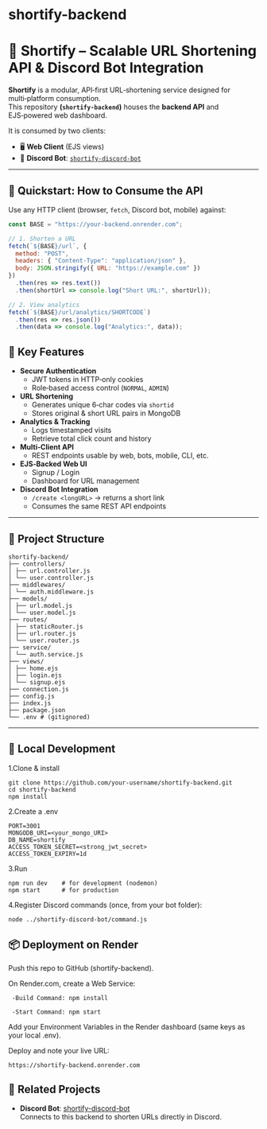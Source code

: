 # shortify-backend

# 🔗 Shortify – Scalable URL Shortening API & Discord Bot Integration

**Shortify** is a modular, API‑first URL‑shortening service designed for multi‑platform consumption.  
This repository **(`shortify-backend`)** houses the **backend API** and EJS‑powered web dashboard.  

It is consumed by two clients:

- 🖥️ **Web Client** (EJS views)  
- 🤖 **Discord Bot**: [`shortify-discord-bot`](https://github.com/your-username/shortify-discord-bot)  

---

## 🔌 Quickstart: How to Consume the API

Use any HTTP client (browser, `fetch`, Discord bot, mobile) against:

```js
const BASE = "https://your-backend.onrender.com";

// 1. Shorten a URL
fetch(`${BASE}/url`, {
  method: "POST",
  headers: { "Content-Type": "application/json" },
  body: JSON.stringify({ URL: "https://example.com" })
})
  .then(res => res.text())
  .then(shortUrl => console.log("Short URL:", shortUrl));

// 2. View analytics
fetch(`${BASE}/url/analytics/SHORTCODE`)
  .then(res => res.json())
  .then(data => console.log("Analytics:", data));
```

## 🚀 Key Features

- **Secure Authentication**  
  - JWT tokens in HTTP‑only cookies  
  - Role‑based access control (`NORMAL`, `ADMIN`)
- **URL Shortening**  
  - Generates unique 6‑char codes via `shortid`  
  - Stores original & short URL pairs in MongoDB
- **Analytics & Tracking**  
  - Logs timestamped visits  
  - Retrieve total click count and history
- **Multi‑Client API**  
  - REST endpoints usable by web, bots, mobile, CLI, etc.
- **EJS‑Backed Web UI**  
  - Signup / Login  
  - Dashboard for URL management
- **Discord Bot Integration**  
  - `/create <longURL>` → returns a short link  
  - Consumes the same REST API endpoints

---

## 📁 Project Structure
```
shortify-backend/
├── controllers/
│ ├── url.controller.js
│ └── user.controller.js
├── middlewares/
│ └── auth.middleware.js
├── models/
│ ├── url.model.js
│ └── user.model.js
├── routes/
│ ├── staticRouter.js
│ ├── url.router.js
│ └── user.router.js
├── service/
│ └── auth.service.js
├── views/
│ ├── home.ejs
│ ├── login.ejs
│ └── signup.ejs
├── connection.js
├── config.js
├── index.js
├── package.json
└── .env # (gitignored)
```





---

## 🔧 Local Development

1.Clone & install
```
git clone https://github.com/your-username/shortify-backend.git
cd shortify-backend
npm install
```

2.Create a .env
```
PORT=3001
MONGODB_URI=<your_mongo_URI>
DB_NAME=shortify
ACCESS_TOKEN_SECRET=<strong_jwt_secret>
ACCESS_TOKEN_EXPIRY=1d
```

3.Run
```
npm run dev    # for development (nodemon)
npm start      # for production
```

4.Register Discord commands (once, from your bot folder):
```
node ../shortify-discord-bot/command.js
```

## 📦 Deployment on Render
Push this repo to GitHub (shortify-backend).

On Render.com, create a Web Service:

     -Build Command: npm install

     -Start Command: npm start
   
Add your Environment Variables in the Render dashboard (same keys as your local .env).

Deploy and note your live URL:
```
https://shortify-backend.onrender.com
```

## 🤝 Related Projects

- **Discord Bot**: [shortify-discord-bot](https://github.com/SHISHIR1507/shortify-discord-bot)  
  Connects to this backend to shorten URLs directly in Discord.
